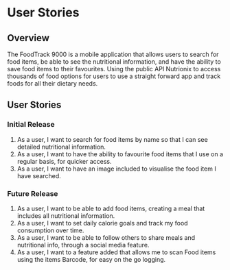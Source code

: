 # User Stories

## Overview
The FoodTrack 9000 is a mobile application that allows users to search for food items, be able to see the nutritional information, and have the ability to save food items to their favourites. 
Using the public API Nutrionix to access thousands of food options for users to use a straight forward app and track foods for all their dietary needs.

## User Stories
### Initial Release
1. As a user, I want to search for food items by name so that I can see detailed nutritional information.
2. As a user, I want to have the ability to favourite food items that I use on a regular basis, for quicker access.
3. As a user, I want to have an image included to visualise the food item I have searched.

### Future Release
1. As a user, I want to be able to add food items, creating a meal that includes all nutritional information.
2. As a user, I want to set daily calorie goals and track my food consumption over time.
3. As a user, I want to be able to follow others to share meals and nutritional info, through a social media feature.
4. As a user, I want to a feature added that allows me to scan Food items using the items Barcode, for easy on the go logging.
